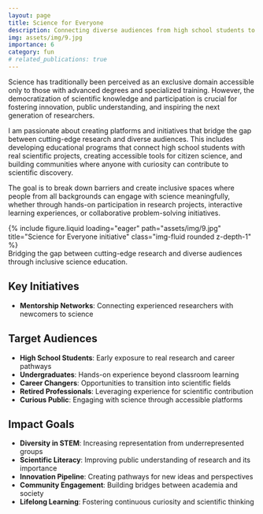 ```yaml
---
layout: page
title: Science for Everyone
description: Connecting diverse audiences from high school students to professionals with real scientific projects
img: assets/img/9.jpg
importance: 6
category: fun
# related_publications: true
---
```


Science has traditionally been perceived as an exclusive domain accessible only to those with advanced degrees and specialized training. However, the democratization of scientific knowledge and participation is crucial for fostering innovation, public understanding, and inspiring the next generation of researchers.

I am passionate about creating platforms and initiatives that bridge the gap between cutting-edge research and diverse audiences. This includes developing educational programs that connect high school students with real scientific projects, creating accessible tools for citizen science, and building communities where anyone with curiosity can contribute to scientific discovery.

The goal is to break down barriers and create inclusive spaces where people from all backgrounds can engage with science meaningfully, whether through hands-on participation in research projects, interactive learning experiences, or collaborative problem-solving initiatives.

<div class="row justify-content-center">
    <div class="col-sm-6 mt-3 mt-md-0">
        {% include figure.liquid loading="eager" path="assets/img/9.jpg" title="Science for Everyone initiative" class="img-fluid rounded z-depth-1" %}
    </div>
</div>
<div class="caption">
    Bridging the gap between cutting-edge research and diverse audiences through inclusive science education.
</div>

## Key Initiatives

- **Mentorship Networks**: Connecting experienced researchers with newcomers to science

## Target Audiences

- **High School Students**: Early exposure to real research and career pathways
- **Undergraduates**: Hands-on experience beyond classroom learning
- **Career Changers**: Opportunities to transition into scientific fields
- **Retired Professionals**: Leveraging experience for scientific contribution
- **Curious Public**: Engaging with science through accessible platforms

## Impact Goals

- **Diversity in STEM**: Increasing representation from underrepresented groups
- **Scientific Literacy**: Improving public understanding of research and its importance
- **Innovation Pipeline**: Creating pathways for new ideas and perspectives
- **Community Engagement**: Building bridges between academia and society
- **Lifelong Learning**: Fostering continuous curiosity and scientific thinking
